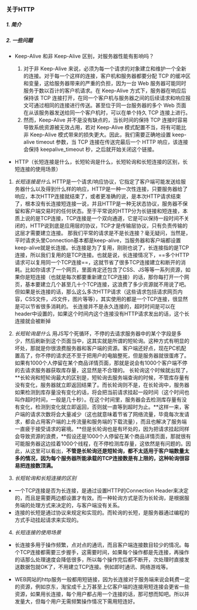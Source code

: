 ### 关于HTTP
##### 1. 简介

##### 2. 一些问题
- Keep-Alive 和非 Keep-Alive 区别，对服务器性能有影响吗？
  1. 对于非 Keep-Alive 来说，必须为每一个请求的对象建立和维护一个全新的连接。对于每一个这样的连接，客户机和服务器都要分配 TCP 的缓冲区和变量，这给服务器带来的严重的负担，因为一台 Web 服务器可能同时服务于数以百计的客户机请求。在 Keep-Alive 方式下，服务器在响应后保持该 TCP 连接打开，在同一个客户机与服务器之间的后续请求和响应报文可通过相同的连接进行传送。甚至位于同一台服务器的多个 Web 页面在从该服务器发送给同一个客户机时，可以在单个持久 TCP 连接上进行。
  2. 然而，Keep-Alive 并不是没有缺点的，当长时间的保持 TCP 连接时容易导致系统资源被无效占用，若对 Keep-Alive 模式配置不当，将有可能比非 Keep-Alive 模式带来的损失更大。因此，我们需要正确地设置 keep-alive timeout 参数，当 TCP 连接在传送完最后一个 HTTP 响应，该连接会保持 keepalive_timeout 秒，之后就开始关闭这个链接。

- HTTP（长短连接是什么，长短轮询是什么，长短轮询和长短连接的区别，长短连接的使用场景）

1. *长短连接是什么*
  HTTP是一个请求/响应协议，它指定了客户端可能发送给服务器什么以及得到什么样的响应，HTTP是一种一次性连接，只要服务器给了响应，本次HTTP连接就结束了，或者更准确的说，是本次HTTP请求结束了，根本没有长连接短连接一说，并且HTTP是一种无状态协议，服务器不保留和客户端交易时的任何状态。至于平常说的HTTP分为长链接和短连接，本质上说的是TCP连接，TCP连接是一个双向通道，它是可以保持一段时间不关闭的，HTTP说到底是应用层的协议，TCP才是传输层协议，只有负责传输的这层才需要建立连接。
  那我们平常的请求是不是长连接？毫无疑问，当然是，平时请求头里Connection基本都是keep-alive，当服务器和客户端都设置keep-alive就是长连接。长连接是为了复用，刚刚也说了，长连接指的是TCP连接，所以我们复用的是TCP连接。也就是说，长连接情况下，==多个HTTP请求可以复用同一个TCP连接==，这就节省了很多TCP连接建立和断开的消耗。比如你请求了一个网页，里面肯定还包含了CSS、JS等等一系列资源，如果你是短连接（也就是每次都要重新建立TCP连接）的话，那你每打开一个网页，基本要建立几个甚至几十个TCP连接，这浪费了多少资源就不用说了吧。但如果是长连接的话，那么这么多次HTTP请求（这些请求包括请求网页内容，CSS文件，JS文件，图片等等），其实使用的都是一个TCP连接，很显然是可以节省很多消耗的。
  长连接并不是永久连接的，超时时间是可以在header中设置的，如果这个时间内这个连接没有HTTP请求发出的话，这个长连接就会被断掉

2. *长短轮询是什么*
  用JS写个死循环，不停的去请求服务器中的某个字段是多少，然后刷新到这个页面当中，这其实就是所谓的短轮询。这种方式有明显的坏处，那就是你很浪费服务器和客户端的资源。客户端还好点，现在PC机配置高了，你不停的请求还不至于把用户的电脑整死，但是服务器就很蛋疼了。如果有1000个人停留在某个商品详情页面，那就是说会有1000个客户端不停的去请求服务器获取库存量，这显然是不合理的。
  长轮询这个时候就出现了，**长轮询和短轮询最大的区别是，短轮询去服务端查询的时候，不管库存量有没有变化，服务器就立即返回结果了。而长轮询则不是，在长轮询中，服务器如果检测到库存量没有变化的话，将会把当前请求挂起一段时间（这个时间也叫作超时时间，一般是几十秒）。在这个时间里，服务器会去检测库存量有没有变化，检测到变化就立即返回，否则就一直等到超时为止。**这样一来，客户端的请求次数将会大量减少（这也就意味着节省了网络流量，毕竟每次发请求，都会占用客户端的上传流量和服务端的下载流量），而且也解决了服务端一直疲于接受请求的窘境。**但是长轮询也是有坏处的，因为把请求挂起同样会导致资源的浪费，**假设还是1000个人停留在某个商品详情页面，那就很有可能服务器这边挂着1000个线程，在不停检测库存量，这依然是有问题的。因此，从这里可以看出，**不管是长轮询还是短轮询，都不太适用于客户端数量太多的情况，因为每个服务器所能承载的TCP连接数是有上限的，这种轮询很容易把连接数顶满。**

3. *长短轮询和长短连接的区别*
  - 一个TCP连接是否为长连接，是通过设置HTTP的Connection Header来决定的，而且是需要两边都设置才有效。而一种轮询方式是否为长轮询，是根据服务端的处理方式来决定的，与客户端没有关系。
  - 连接的长短是通过协议来规定和实现的。而轮询的长短，是服务器通过编程的方式手动挂起请求来实现的。

4. *长短连接的使用场景*
  - 长连接多用于操作频繁，点对点的通讯，而且客户端连接数目较少的情况。每个TCP连接都需要三步握手，这需要时间，如果每个操作都是先连接，再操作的话那么处理速度会降低很多，所以每个操作完后都不断开，次处理时直接发送数据包就OK了，不用建立TCP连接。例如即时通讯、网络游戏等。

  - WEB网站的http服务一般都用短链接，因为长连接对于服务端来说会耗费一定的资源，例如京东，淘宝成千上万甚至上亿客户端的连接用短连接会更省一些资源，如果用长连接，每个用户都占用一个连接的话，那可想而知吧。所以并发量大，但每个用户无需频繁操作情况下需用短连好。